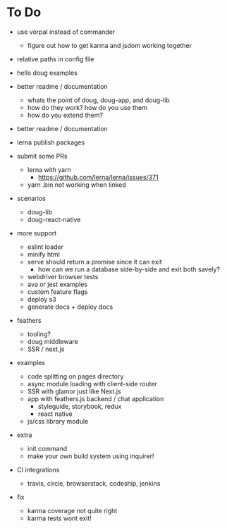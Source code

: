 # To Do

- use vorpal instead of commander
  - figure out how to get karma and jsdom working together
- relative paths in config file
- hello doug examples

- better readme / documentation
  - whats the point of doug, doug-app, and doug-lib
  - how do they work? how do you use them
  - how do you extend them?


- better readme / documentation
- lerna publish packages

- submit some PRs
  - lerna with yarn
    - https://github.com/lerna/lerna/issues/371
  - yarn .bin not working when linked
- scenarios
  - doug-lib
  - doug-react-native
- more support
  - eslint loader
  - minify html
  - serve should return a promise since it can exit
    - how can we run a database side-by-side and exit both savely?
  - webdriver browser tests
  - ava or jest examples
  - custom feature flags
  - deploy s3
  - generate docs + deploy docs
- feathers
  - tooling?
  - doug middleware
  - SSR / next.js
- examples
  - code splitting on pages directory
  - async module loading with client-side router
  - SSR with glamor just like Next.js
  - app with feathers.js backend / chat application
    - styleguide, storybook, redux
    - react native
  - js/css library module
- extra
  - init command
  - make your own build system using inquirer!
- CI integrations
  - travis, circle, browserstack, codeship, jenkins
- fix
  - karma coverage not quite right
  - karma tests wont exit!
